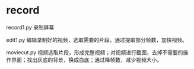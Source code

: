 # record
record1.py 录制屏幕

edit1.py 编辑录制好的视频，选取需要的片段，通过提取部分帧数，加快视频。

moviecut.py 视频选取片段，形成完整视频；对视频进行截图，去掉不需要的操作界面；找出灰底的背景，换成白底；通过降帧数，减少视频大小。

